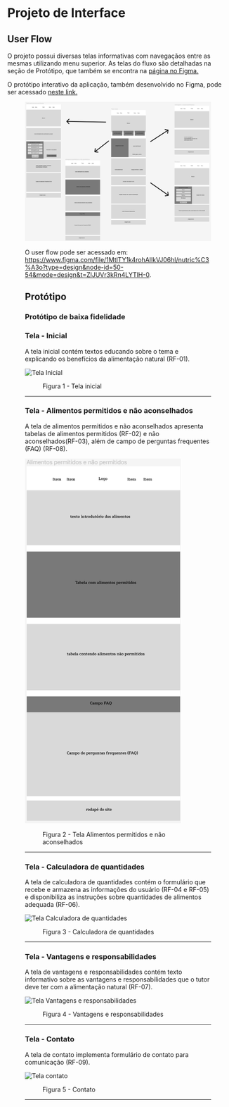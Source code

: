 
# Projeto de Interface

## User Flow

O projeto possui diversas telas informativas com navegaçãos entre as mesmas utilizando menu superior. As telas do fluxo são detalhadas na seção de Protótipo, que também se encontra na <a href="https://www.figma.com/file/1MtlTY1k4rohAIlkVJ06hl/nutric%C3%A3o?type=design&node-id=0-1&mode=design&t=ZlJUVr3kRn4LYTlH-0"> página no Figma.</a>

O protótipo interativo da aplicação, também desenvolvido no Figma, pode ser acessado <a href="https://www.figma.com/proto/1MtlTY1k4rohAIlkVJ06hl/nutric%C3%A3o?node-id=15-3&t=4t76cOntxoXspWa4-0&scaling=min-zoom&page-id=0%3A1&starting-point-node-id=15%3A3"> neste link.</a>

<figure>
 <img src="https://github.com/ICEI-PUC-Minas-PMV-ADS/pmv-ads-2024-1-e1-proj-web-t11-pmv-ads-2024-1-e1-proj-nutricao/blob/main/documentos/img/UserFlow.png"
</figure>

O user flow pode ser acessado em: https://www.figma.com/file/1MtlTY1k4rohAIlkVJ06hl/nutric%C3%A3o?type=design&node-id=50-54&mode=design&t=ZlJUVr3kRn4LYTlH-0.

## Protótipo
### Protótipo de baixa fidelidade

<h3><b>Tela - Inicial</b></h3>
<p>A tela inicial contém textos educando sobre o tema e explicando os benefícios da alimentação natural (RF-01). </p>
  
![Tela Inicial](https://github.com/ICEI-PUC-Minas-PMV-ADS/pmv-ads-2024-1-e1-proj-web-t11-pmv-ads-2024-1-e1-proj-nutricao/blob/main/documentos/img/Tela%20inicial%20Nutric%C3%A3o.png)

<figure> 
  <figcaption>Figura 1 - Tela inicial
</figure> 
<hr>

<h3><b>Tela - Alimentos permitidos e não aconselhados</b></h3>
<p>A tela de alimentos permitidos e não aconselhados apresenta tabelas de alimentos permitidos (RF-02) e não aconselhados(RF-03), além de campo de perguntas frequentes (FAQ) (RF-08). </p>
  
![Tela Alimentos Permitidos e não aconselhados](https://github.com/ICEI-PUC-Minas-PMV-ADS/pmv-ads-2024-1-e1-proj-web-t11-pmv-ads-2024-1-e1-proj-nutricao/blob/main/documentos/img/Tela%20alimentos%20permitidos%20e%20n%C3%A3o%20permitidos%20Nutric%C3%A3o.png)

<figure> 
  <figcaption>Figura 2 - Tela Alimentos permitidos e não aconselhados
</figure> 
<hr>
   
<h3><b>Tela - Calculadora de quantidades</b></h3>
<p>A tela de calculadora de quantidades contém o formulário que recebe e armazena as informações do usuário (RF-04 e RF-05) e disponibiliza as instruções sobre quantidades de alimentos adequada (RF-06). </p>
  
![Tela Calculadora de quantidades](https://github.com/ICEI-PUC-Minas-PMV-ADS/pmv-ads-2024-1-e1-proj-web-t11-pmv-ads-2024-1-e1-proj-nutricao/blob/main/documentos/img/Tela%20calculadora%20de%20quantidades%20Nutric%C3%A3o.png)

<figure> 
  <figcaption>Figura 3 - Calculadora de quantidades
</figure> 
<hr>

<h3><b>Tela - Vantagens e responsabilidades</b></h3>
<p>A tela de vantagens e responsabilidades contém texto informativo sobre as vantagens e responsabilidades que o tutor deve ter com a alimentação natural (RF-07). </p>
  
![Tela Vantagens e responsabilidades](https://github.com/ICEI-PUC-Minas-PMV-ADS/pmv-ads-2024-1-e1-proj-web-t11-pmv-ads-2024-1-e1-proj-nutricao/blob/main/documentos/img/Tela%20vantagens%20e%20responsabilidades%20Nutric%C3%A3o.png)

<figure> 
  <figcaption>Figura 4 - Vantagens e responsabilidades
</figure> 
<hr>

<h3><b>Tela - Contato</b></h3>
<p>A tela de contato implementa formulário de contato para comunicação (RF-09). </p>
  
![Tela contato](https://github.com/ICEI-PUC-Minas-PMV-ADS/pmv-ads-2024-1-e1-proj-web-t11-pmv-ads-2024-1-e1-proj-nutricao/blob/main/documentos/img/Tela%20contato%20Nutric%C3%A3o.png)

<figure> 
  <figcaption>Figura 5 - Contato
</figure> 
<hr>
